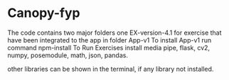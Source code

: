 # Canopy-fyp
The code contains two major folders one EX-version-4.1 for exercise that have been integrated to the app in folder App-v1
To install App-v1 run command npm-install
To Run Exercises install media pipe, flask, cv2, numpy, posemodule, math, json, pandas.

other libraries can be shown in the terminal, if any library not installed.
